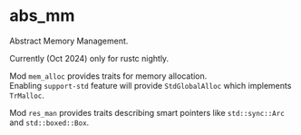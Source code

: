 # abs_mm

Abstract Memory Management. 

Currently (Oct 2024) only for rustc nightly.

Mod `mem_alloc` provides traits for memory allocation.  
Enabling `support-std` feature will provide `StdGlobalAlloc` which implements `TrMalloc`.  

Mod `res_man` provides traits describing smart pointers like `std::sync::Arc` and `std::boxed::Box`.  
